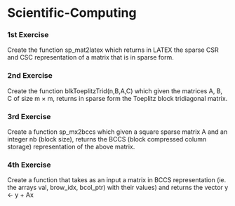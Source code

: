# Scientific-Computing #

### 1st Exercise ###

Create the function sp_mat2latex which returns in LATEX the sparse CSR and CSC representation of a matrix that
is in sparse form.

### 2nd Exercise ###

Create the function blkToeplitzTrid(n,B,A,C) which given the matrices
A, B, C of size m × m, returns in sparse form the Toeplitz block tridiagonal matrix.

### 3rd Exercise ###

Create a function sp_mx2bccs which given a square sparse matrix A and an integer nb (block size),
returns the BCCS (block compressed column storage) representation of the above matrix.

### 4th Exercise ###

Create a function that takes as an input a matrix in BCCS representation (ie.
the arrays val, brow_idx, bcol_ptr) with their values) and returns the vector y ← y + Ax


